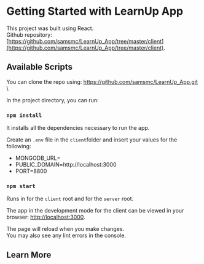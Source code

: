 # Getting Started with LearnUp App

This project was built using React.\
Github repository: [https://github.com/samsmc/LearnUp_App/tree/master/client](https://github.com/samsmc/LearnUp_App/tree/master/client).


## Available Scripts

You can clone the repo using: https://github.com/samsmc/LearnUp_App.git \

In the project directory, you can run:
### `npm install`

It installs all the dependencies necessary to run the app.

Create an `.env` file in the `client`folder and insert your values for the following: 
* MONGODB_URL=<link to connect to your database>
* PUBLIC_DOMAIN=http://localhost:3000
* PORT=8800

### `npm start`
Runs in for the `client` root and for the `server` root.

The app in the development mode for the client can be viewed in your browser: [http://localhost:3000](http://localhost:3000).

The page will reload when you make changes.\
You may also see any lint errors in the console.

## Learn More


